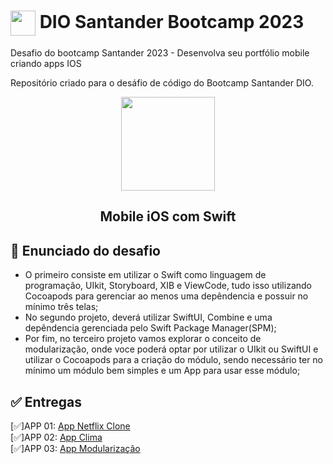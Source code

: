 # <a href="https://www.dio.me/"><img src="https://hermes.digitalinnovation.one/assets/diome/logo-minimized.png" align="center" width="40px"></a> DIO Santander Bootcamp 2023

Desafio do bootcamp Santander 2023 - Desenvolva seu portfólio mobile criando apps IOS

Repositório criado para o desáfio de código do Bootcamp Santander DIO.

<p align="center">
<img src="https://hermes.dio.me/tracks/61d57203-7c43-4d8d-a3f0-833faa2ce680.png" align="center" width="150px" ></p>
<h2 align="center"> Mobile iOS com Swift </h2>

## 📝 Enunciado do desafio
- O primeiro consiste em utilizar o Swift como linguagem de programação, UIkit, Storyboard, XIB e ViewCode, tudo isso utilizando Cocoapods para gerenciar ao menos uma depêndencia e possuir no mínimo três telas;
- No segundo projeto, deverá utilizar SwiftUI, Combine e uma depêndencia gerenciada pelo Swift Package Manager(SPM);
- Por fim, no terceiro projeto vamos explorar o conceito de modularização, onde voce poderá optar por utilizar o UIkit ou SwiftUI e utilizar o Cocoapods para a criação do módulo, sendo necessário ter no mínimo um módulo bem simples e um App para usar esse módulo;

## ✅ Entregas
 [✅]APP 01: [App Netflix Clone](https://github.com/eknrufino/netflix_clone_project) <br>
 [✅]APP 02: [App Clima](https://github.com/eknrufino/Weather-Forecast-App) <br>
 [✅]APP 03: [App Modularização](https://github.com/eknrufino/modulariza-o) <br>


